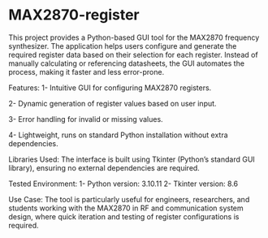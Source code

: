 # MAX2870-register

This project provides a Python-based GUI tool for the MAX2870 frequency synthesizer. The application helps users configure and generate the required register data based on their selection for each register. Instead of manually calculating or referencing datasheets, the GUI automates the process, making it faster and less error-prone.

Features:
1- Intuitive GUI for configuring MAX2870 registers.

2- Dynamic generation of register values based on user input.

3- Error handling for invalid or missing values.

4- Lightweight, runs on standard Python installation without extra dependencies.

Libraries Used:
The interface is built using Tkinter (Python’s standard GUI library), ensuring no external dependencies are required.

Tested Environment:
1- Python version: 3.10.11 
2- Tkinter version: 8.6

Use Case:
The tool is particularly useful for engineers, researchers, and students working with the MAX2870 in RF and communication system design, where quick iteration and testing of register configurations is required.
